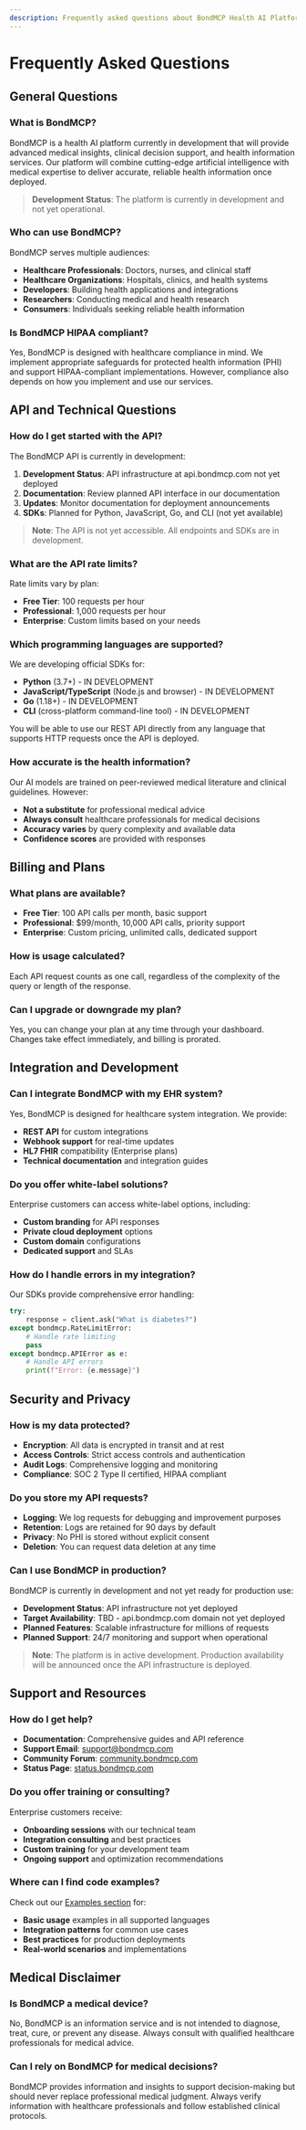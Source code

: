 ```yaml
---
description: Frequently asked questions about BondMCP Health AI Platform
---
```


# Frequently Asked Questions

## General Questions

### What is BondMCP?
BondMCP is a health AI platform currently in development that will provide advanced medical insights, clinical decision support, and health information services. Our platform will combine cutting-edge artificial intelligence with medical expertise to deliver accurate, reliable health information once deployed.

> **Development Status**: The platform is currently in development and not yet operational.

### Who can use BondMCP?
BondMCP serves multiple audiences:
- **Healthcare Professionals**: Doctors, nurses, and clinical staff
- **Healthcare Organizations**: Hospitals, clinics, and health systems
- **Developers**: Building health applications and integrations
- **Researchers**: Conducting medical and health research
- **Consumers**: Individuals seeking reliable health information

### Is BondMCP HIPAA compliant?
Yes, BondMCP is designed with healthcare compliance in mind. We implement appropriate safeguards for protected health information (PHI) and support HIPAA-compliant implementations. However, compliance also depends on how you implement and use our services.

## API and Technical Questions

### How do I get started with the API?
The BondMCP API is currently in development:
1. **Development Status**: API infrastructure at api.bondmcp.com not yet deployed
2. **Documentation**: Review planned API interface in our documentation
3. **Updates**: Monitor documentation for deployment announcements
4. **SDKs**: Planned for Python, JavaScript, Go, and CLI (not yet available)

> **Note**: The API is not yet accessible. All endpoints and SDKs are in development.

### What are the API rate limits?
Rate limits vary by plan:
- **Free Tier**: 100 requests per hour
- **Professional**: 1,000 requests per hour
- **Enterprise**: Custom limits based on your needs

### Which programming languages are supported?
We are developing official SDKs for:
- **Python** (3.7+) - IN DEVELOPMENT
- **JavaScript/TypeScript** (Node.js and browser) - IN DEVELOPMENT
- **Go** (1.18+) - IN DEVELOPMENT
- **CLI** (cross-platform command-line tool) - IN DEVELOPMENT

You will be able to use our REST API directly from any language that supports HTTP requests once the API is deployed.

### How accurate is the health information?
Our AI models are trained on peer-reviewed medical literature and clinical guidelines. However:
- **Not a substitute** for professional medical advice
- **Always consult** healthcare professionals for medical decisions
- **Accuracy varies** by query complexity and available data
- **Confidence scores** are provided with responses

## Billing and Plans

### What plans are available?
- **Free Tier**: 100 API calls per month, basic support
- **Professional**: $99/month, 10,000 API calls, priority support
- **Enterprise**: Custom pricing, unlimited calls, dedicated support

### How is usage calculated?
Each API request counts as one call, regardless of the complexity of the query or length of the response.

### Can I upgrade or downgrade my plan?
Yes, you can change your plan at any time through your dashboard. Changes take effect immediately, and billing is prorated.

## Integration and Development

### Can I integrate BondMCP with my EHR system?
Yes, BondMCP is designed for healthcare system integration. We provide:
- **REST API** for custom integrations
- **Webhook support** for real-time updates
- **HL7 FHIR** compatibility (Enterprise plans)
- **Technical documentation** and integration guides

### Do you offer white-label solutions?
Enterprise customers can access white-label options, including:
- **Custom branding** for API responses
- **Private cloud deployment** options
- **Custom domain** configurations
- **Dedicated support** and SLAs

### How do I handle errors in my integration?
Our SDKs provide comprehensive error handling:
```python
try:
    response = client.ask("What is diabetes?")
except bondmcp.RateLimitError:
    # Handle rate limiting
    pass
except bondmcp.APIError as e:
    # Handle API errors
    print(f"Error: {e.message}")
```

## Security and Privacy

### How is my data protected?
- **Encryption**: All data is encrypted in transit and at rest
- **Access Controls**: Strict access controls and authentication
- **Audit Logs**: Comprehensive logging and monitoring
- **Compliance**: SOC 2 Type II certified, HIPAA compliant

### Do you store my API requests?
- **Logging**: We log requests for debugging and improvement purposes
- **Retention**: Logs are retained for 90 days by default
- **Privacy**: No PHI is stored without explicit consent
- **Deletion**: You can request data deletion at any time

### Can I use BondMCP in production?
BondMCP is currently in development and not yet ready for production use:
- **Development Status**: API infrastructure not yet deployed
- **Target Availability**: TBD - api.bondmcp.com domain not yet deployed
- **Planned Features**: Scalable infrastructure for millions of requests
- **Planned Support**: 24/7 monitoring and support when operational

> **Note**: The platform is in active development. Production availability will be announced once the API infrastructure is deployed.

## Support and Resources

### How do I get help?
- **Documentation**: Comprehensive guides and API reference
- **Support Email**: [support@bondmcp.com](mailto:support@bondmcp.com)
- **Community Forum**: [community.bondmcp.com](https://community.bondmcp.com)
- **Status Page**: [status.bondmcp.com](https://status.bondmcp.com)

### Do you offer training or consulting?
Enterprise customers receive:
- **Onboarding sessions** with our technical team
- **Integration consulting** and best practices
- **Custom training** for your development team
- **Ongoing support** and optimization recommendations

### Where can I find code examples?
Check out our [Examples section](../examples/README.md) for:
- **Basic usage** examples in all supported languages
- **Integration patterns** for common use cases
- **Best practices** for production deployments
- **Real-world scenarios** and implementations

## Medical Disclaimer

### Is BondMCP a medical device?
No, BondMCP is an information service and is not intended to diagnose, treat, cure, or prevent any disease. Always consult with qualified healthcare professionals for medical advice.

### Can I rely on BondMCP for medical decisions?
BondMCP provides information and insights to support decision-making but should never replace professional medical judgment. Always verify information with healthcare professionals and follow established clinical protocols.
